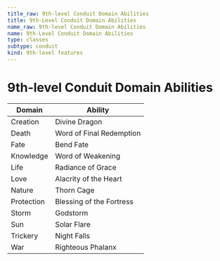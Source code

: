 ```yaml
---
title_raw: 9th-level Conduit Domain Abilities
title: 9th-Level Conduit Domain Abilities
name_raw: 9th-level Conduit Domain Abilities
name: 9th-Level Conduit Domain Abilities
type: classes
subtype: conduit
kind: 9th-level features
---
```


# 9th-level Conduit Domain Abilities

| Domain     | Ability                  |
| ---------- | ------------------------ |
| Creation   | Divine Dragon            |
| Death      | Word of Final Redemption |
| Fate       | Bend Fate                |
| Knowledge  | Word of Weakening        |
| Life       | Radiance of Grace        |
| Love       | Alacrity of the Heart    |
| Nature     | Thorn Cage               |
| Protection | Blessing of the Fortress |
| Storm      | Godstorm                 |
| Sun        | Solar Flare              |
| Trickery   | Night Falls              |
| War        | Righteous Phalanx        |
